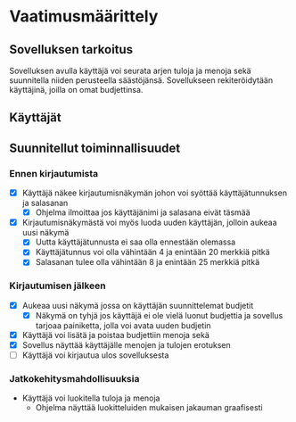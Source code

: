 # Vaatimusmäärittely

## Sovelluksen tarkoitus

Sovelluksen avulla käyttäjä voi seurata arjen tuloja ja menoja sekä suunnitella niiden perusteella säästöjänsä. Sovellukseen rekiteröidytään käyttäjinä, joilla on omat budjettinsa. 

## Käyttäjät



## Suunnitellut toiminnallisuudet

### Ennen kirjautumista

- [x] Käyttäjä näkee kirjautumisnäkymän johon voi syöttää käyttäjätunnuksen ja salasanan 
  - [x] Ohjelma ilmoittaa jos käyttäjänimi ja salasana eivät täsmää
- [x] Kirjautumisnäkymästä voi myös luoda uuden käyttäjän, jolloin aukeaa uusi näkymä 
  - [x] Uutta käyttäjätunnusta ei saa olla ennestään olemassa
  - [x] Käyttäjätunnus voi olla vähintään 4 ja enintään 20 merkkiä pitkä 
  - [x] Salasanan tulee olla vähintään 8 ja enintään 25 merkkiä pitkä 

### Kirjautumisen jälkeen

- [x] Aukeaa uusi näkymä jossa on käyttäjän suunnittelemat budjetit 
  - [x] Näkymä on tyhjä jos käyttäjä ei ole vielä luonut budjettia ja sovellus tarjoaa painiketta, jolla voi avata uuden budjetin 
- [x] Käyttäjä voi lisätä ja poistaa budjettiin menoja sekä  
- [x] Sovellus näyttää käyttäjälle menojen ja tulojen erotuksen
- [ ] Käyttäjä voi kirjautua ulos sovelluksesta

### Jatkokehitysmahdollisuuksia

- Käyttäjä voi luokitella tuloja ja menoja
  - Ohjelma näyttää luokitteluiden mukaisen jakauman graafisesti
